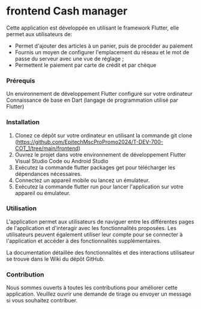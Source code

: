 # frontend Cash manager
Cette application est développée en utilisant le framework Flutter, elle permet aux utilisateurs de:

* Permet d'ajouter des articles à un panier, puis de procéder au paiement
* Fournis un moyen de configurer l'emplacement du réseau et le mot de passe du serveur avec une vue de réglage ;
* Permettent le paiement par carte de crédit et par chèque

### Prérequis
Un environnement de développement Flutter configuré sur votre ordinateur
Connaissance de base en Dart (langage de programmation utilisé par Flutter)

### Installation

1. Clonez ce dépôt sur votre ordinateur en utilisant la commande git clone (https://github.com/EpitechMscProPromo2024/T-DEV-700-COT_1/tree/main/frontend)
2. Ouvrez le projet dans votre environnement de développement Flutter Visual Studio Code ou Android Studio
3. Exécutez la commande flutter packages get pour télécharger les dépendances nécessaires.
4. Connectez un appareil mobile ou lancez un émulateur.
4. Exécutez la commande flutter run pour lancer l'application sur votre appareil ou émulateur.

### Utilisation
L'application permet aux utilisateurs de naviguer entre les différentes pages de l'application et d'interagir avec les fonctionnalités proposées. Les utilisateurs peuvent également utiliser leur compte pour se connecter à l'application et accéder à des fonctionnalités supplémentaires.

La documentation détaillée des fonctionnalités et des interactions utilisateur se trouve dans le Wiki du dépôt GitHub.

### Contribution
Nous sommes ouverts à toutes les contributions pour améliorer cette application. Veuillez ouvrir une demande de tirage ou envoyer un message si vous souhaitez contribuer.